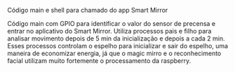 Código main e shell para chamado do app Smart Mirror

Código main com GPIO para identificar o valor do sensor de precensa e entrar no aplicativo do Smart Mirror. Utiliza processos pais e filho para analisar movimento depois de 5 min da inicialização e depois a cada 2 min. Esses processos controlam o espelho para inicializar e sair do espelho, uma maneira de economizar energia, já que o magic mirro e o reconhecimento facial utilizam muito fortemente o processamento da raspberry.
